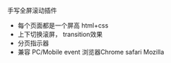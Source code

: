 手写全屏滚动插件
- 每个页面都是一个屏高
    html+css
- 上下切换滚屏， transition效果
- 分页指示器
- 兼容 PC/Mobile event 浏览器Chrome safari Mozilla